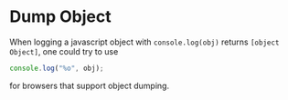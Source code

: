 # Dump Object

When logging a javascript object with `console.log(obj)` returns `[object Object]`, one could try to use

```javascript
console.log("%o", obj);
```
for browsers that support object dumping.
